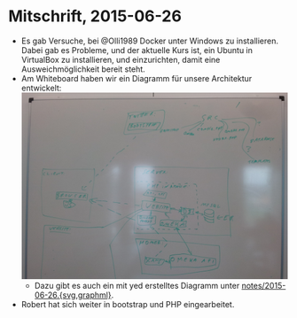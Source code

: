 Mitschrift, 2015-06-26
===

* Es gab Versuche, bei @Olli1989 Docker unter Windows zu installieren.
  Dabei gab es Probleme, und der aktuelle Kurs ist,
  ein Ubuntu in VirtualBox zu installieren, und einzurichten,
  damit eine Ausweichmöglichkeit bereit steht.
* Am Whiteboard haben wir ein Diagramm für unsere Architektur entwickelt:
  ![2015-06-26.jpg](https://raw.githubusercontent.com/runjak/TranscriptionDesk/master/notes/2015-06-26.jpg)
    * Dazu gibt es auch ein mit yed erstelltes Diagramm unter [notes/2015-06-26.{svg,graphml}](https://github.com/runjak/TranscriptionDesk/blob/master/notes/2015-06-26.svg).
* Robert hat sich weiter in bootstrap und PHP eingearbeitet.
